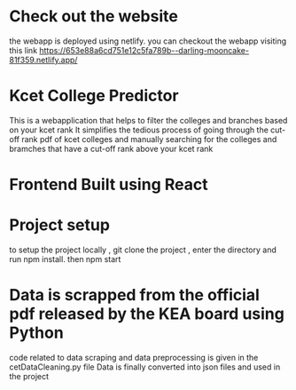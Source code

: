 # Check out the website
 the webapp is deployed using netlify. you can checkout the webapp visiting this link
 https://653e88a6cd751e12c5fa789b--darling-mooncake-81f359.netlify.app/

# Kcet College Predictor 
 This is a webapplication that helps to filter the colleges and branches based on your kcet rank
 It simplifies the tedious process of going through the cut-off rank pdf of kcet colleges and manually searching for the 
 colleges and bramches that have a cut-off rank above your kcet rank

# Frontend Built using React

# Project setup
 to setup the project locally , git clone the project , enter the directory and run npm install.
 then npm start
# Data is scrapped from the official pdf released by the KEA board using Python
  code related to data scraping and data preprocessing is given in the cetDataCleaning.py file
  Data is finally converted into json files and used in the project
 
